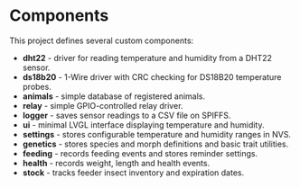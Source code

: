 # Components

This project defines several custom components:

- **dht22** - driver for reading temperature and humidity from a DHT22 sensor.
- **ds18b20** - 1-Wire driver with CRC checking for DS18B20 temperature probes.
- **animals** - simple database of registered animals.
- **relay** - simple GPIO-controlled relay driver.
- **logger** - saves sensor readings to a CSV file on SPIFFS.
- **ui** - minimal LVGL interface displaying temperature and humidity.
- **settings** - stores configurable temperature and humidity ranges in NVS.
- **genetics** - stores species and morph definitions and basic trait utilities.
- **feeding** - records feeding events and stores reminder settings.
- **health** - records weight, length and health events.
- **stock** - tracks feeder insect inventory and expiration dates.
